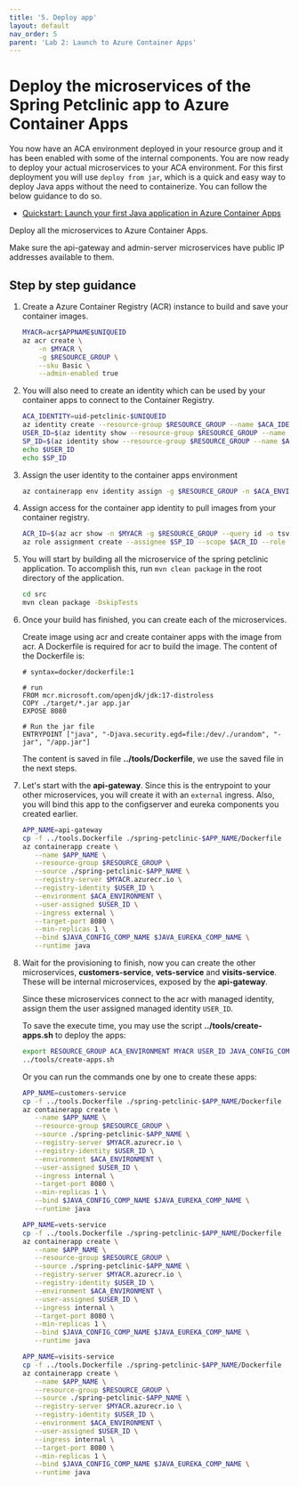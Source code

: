 ```yaml
---
title: '5. Deploy app'
layout: default
nav_order: 5
parent: 'Lab 2: Launch to Azure Container Apps'
---
```


# Deploy the microservices of the Spring Petclinic app to Azure Container Apps

You now have an ACA environment deployed in your resource group and it has been enabled with some of the internal components. You are now ready to deploy your actual microservices to your ACA environment. For this first deployment you will use `deploy from jar`, which is a quick and easy way to deploy Java apps without the need to containerize. You can follow the below guidance to do so.

- [Quickstart: Launch your first Java application in Azure Container Apps](https://learn.microsoft.com/azure/container-apps/java-get-started?pivots=jar)

Deploy all the microservices to Azure Container Apps. 

Make sure the api-gateway and admin-server microservices have public IP addresses available to them. 


## Step by step guidance

1. Create a Azure Container Registry (ACR) instance to build and save your container images.

   ```bash
   MYACR=acr$APPNAME$UNIQUEID
   az acr create \
       -n $MYACR \
       -g $RESOURCE_GROUP \
       --sku Basic \
       --admin-enabled true
   ```

1. You will also need to create an identity which can be used by your container apps to connect to the Container Registry.
  
   ```bash
   ACA_IDENTITY=uid-petclinic-$UNIQUEID
   az identity create --resource-group $RESOURCE_GROUP --name $ACA_IDENTITY --output json
   USER_ID=$(az identity show --resource-group $RESOURCE_GROUP --name $ACA_IDENTITY --query id --output tsv)
   SP_ID=$(az identity show --resource-group $RESOURCE_GROUP --name $ACA_IDENTITY --query principalId --output tsv)
   echo $USER_ID
   echo $SP_ID
   ```

1. Assign the user identity to the container apps environment

   ```bash
   az containerapp env identity assign -g $RESOURCE_GROUP -n $ACA_ENVIRONMENT --user-assigned $USER_ID
   ```

1. Assign access for the container app identity to pull images from your container registry.

   ```bash
   ACR_ID=$(az acr show -n $MYACR -g $RESOURCE_GROUP --query id -o tsv)
   az role assignment create --assignee $SP_ID --scope $ACR_ID --role acrpull
   ```

1. You will start by building all the microservice of the spring petclinic application. To accomplish this, run `mvn clean package` in the root directory of the application.

   ```bash
   cd src
   mvn clean package -DskipTests
   ```

1. Once your build has finished, you can create each of the microservices.

   Create image using acr and create container apps with the image from acr. A Dockerfile is required for acr to build the image. The content of the Dockerfile is:

   ```docker
   # syntax=docker/dockerfile:1

   # run
   FROM mcr.microsoft.com/openjdk/jdk:17-distroless
   COPY ./target/*.jar app.jar
   EXPOSE 8080

   # Run the jar file
   ENTRYPOINT ["java", "-Djava.security.egd=file:/dev/./urandom", "-jar", "/app.jar"]
   ```

   The content is saved in file **../tools/Dockerfile**, we use the saved file in the next steps.

1. Let's start with the **api-gateway**. Since this is the entrypoint to your other microservices, you will create it with an `external` ingress. Also, you will bind this app to the configserver and eureka components you created earlier.

   ```bash
   APP_NAME=api-gateway
   cp -f ../tools.Dockerfile ./spring-petclinic-$APP_NAME/Dockerfile
   az containerapp create \
      --name $APP_NAME \
      --resource-group $RESOURCE_GROUP \
      --source ./spring-petclinic-$APP_NAME \
      --registry-server $MYACR.azurecr.io \
      --registry-identity $USER_ID \
      --environment $ACA_ENVIRONMENT \
      --user-assigned $USER_ID \
      --ingress external \
      --target-port 8080 \
      --min-replicas 1 \
      --bind $JAVA_CONFIG_COMP_NAME $JAVA_EUREKA_COMP_NAME \
      --runtime java
   ```

1. Wait for the provisioning to finish, now you can create the other microservices, **customers-service**, **vets-service** and **visits-service**. These will be internal microservices, exposed by the **api-gateway**.

   Since these microservices connect to the acr with managed identity, assign them the user assigned managed identity `USER_ID`.

   To save the execute time, you may use the script **../tools/create-apps.sh** to deploy the apps:

   ```bash
   export RESOURCE_GROUP ACA_ENVIRONMENT MYACR USER_ID JAVA_CONFIG_COMP_NAME JAVA_EUREKA_COMP_NAME
   ../tools/create-apps.sh
   ```

   Or you can run the commands one by one to create these apps:

   ```bash
   APP_NAME=customers-service
   cp -f ../tools.Dockerfile ./spring-petclinic-$APP_NAME/Dockerfile
   az containerapp create \
      --name $APP_NAME \
      --resource-group $RESOURCE_GROUP \
      --source ./spring-petclinic-$APP_NAME \
      --registry-server $MYACR.azurecr.io \
      --registry-identity $USER_ID \
      --environment $ACA_ENVIRONMENT \
      --user-assigned $USER_ID \
      --ingress internal \
      --target-port 8080 \
      --min-replicas 1 \
      --bind $JAVA_CONFIG_COMP_NAME $JAVA_EUREKA_COMP_NAME \
      --runtime java

   APP_NAME=vets-service
   cp -f ../tools.Dockerfile ./spring-petclinic-$APP_NAME/Dockerfile
   az containerapp create \
      --name $APP_NAME \
      --resource-group $RESOURCE_GROUP \
      --source ./spring-petclinic-$APP_NAME \
      --registry-server $MYACR.azurecr.io \
      --registry-identity $USER_ID \
      --environment $ACA_ENVIRONMENT \
      --user-assigned $USER_ID \
      --ingress internal \
      --target-port 8080 \
      --min-replicas 1 \
      --bind $JAVA_CONFIG_COMP_NAME $JAVA_EUREKA_COMP_NAME \
      --runtime java

   APP_NAME=visits-service
   cp -f ../tools.Dockerfile ./spring-petclinic-$APP_NAME/Dockerfile
   az containerapp create \
      --name $APP_NAME \
      --resource-group $RESOURCE_GROUP \
      --source ./spring-petclinic-$APP_NAME \
      --registry-server $MYACR.azurecr.io \
      --registry-identity $USER_ID \
      --environment $ACA_ENVIRONMENT \
      --user-assigned $USER_ID \
      --ingress internal \
      --target-port 8080 \
      --min-replicas 1 \
      --bind $JAVA_CONFIG_COMP_NAME $JAVA_EUREKA_COMP_NAME \
      --runtime java
   ```
